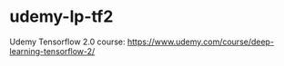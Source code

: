 # udemy-lp-tf2
Udemy Tensorflow 2.0 course: https://www.udemy.com/course/deep-learning-tensorflow-2/
